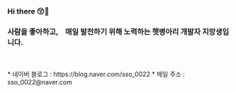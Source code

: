 ### Hi there 😚💛

### 사람을 좋아하고,　매일 발전하기 위해 노력하는 햇병아리 개발자 지망생입니다.
<br/> 
<br/> 
* 네이버 블로그 : https://blog.naver.com/sso_0022
* 메일 주소 : sso_0022@naver.com
